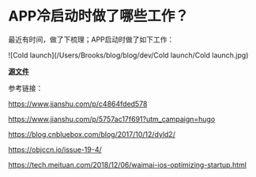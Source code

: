 # APP冷启动时做了哪些工作？

最近有时间，做了下梳理；APP启动时做了如下工作：

![Cold launch](/Users/Brooks/blog/blog/dev/Cold launch/Cold launch.jpg)

[**源文件**](https://github.com/BrooksWon/Blogs/blob/master/dev/Cold%20launch/Cold%20launch.xmind)

参考链接：

https://www.jianshu.com/p/c4864fded578

https://www.jianshu.com/p/5757ac17f691?utm_campaign=hugo

https://blog.cnbluebox.com/blog/2017/10/12/dyld2/

https://objccn.io/issue-19-4/

https://tech.meituan.com/2018/12/06/waimai-ios-optimizing-startup.html



